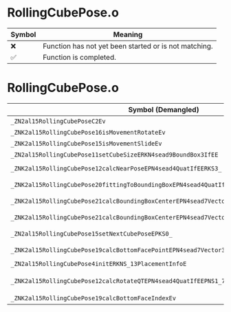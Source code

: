 # RollingCubePose.o
| Symbol | Meaning 
| ------------- | ------------- 
| :x: | Function has not yet been started or is not matching. 
| :white_check_mark: | Function is completed. 


# RollingCubePose.o
| Symbol (Demangled) | Symbol (Mangled) | Decompiled? |
| ------------- |  ------------- | ------------- |
| `_ZN2al15RollingCubePoseC2Ev` | `al::RollingCubePose::RollingCubePose(void)` | :white_check_mark: |
| `_ZNK2al15RollingCubePose16isMovementRotateEv` | `al::RollingCubePose::isMovementRotate(void)const` | :white_check_mark: |
| `_ZNK2al15RollingCubePose15isMovementSlideEv` | `al::RollingCubePose::isMovementSlide(void)const` | :white_check_mark: |
| `_ZN2al15RollingCubePose11setCubeSizeERKN4sead9BoundBox3IfEE` | `al::RollingCubePose::setCubeSize(sead::BoundBox3<float> const&)` | :white_check_mark: |
| `_ZNK2al15RollingCubePose12calcNearPoseEPN4sead4QuatIfEERKS3_` | `al::RollingCubePose::calcNearPose(sead::Quat<float> *,sead::Quat<float> const&)const` | :white_check_mark: |
| `_ZNK2al15RollingCubePose20fittingToBoundingBoxEPN4sead4QuatIfEEPNS1_7Vector3IfEE` | `al::RollingCubePose::fittingToBoundingBox(sead::Quat<float> *,sead::Vector3<float> *)const` | :white_check_mark: |
| `_ZNK2al15RollingCubePose21calcBoundingBoxCenterEPN4sead7Vector3IfEE` | `al::RollingCubePose::calcBoundingBoxCenter(sead::Vector3<float> *)const` | :white_check_mark: |
| `_ZNK2al15RollingCubePose21calcBoundingBoxCenterEPN4sead7Vector3IfEERKNS1_4QuatIfEERKS3_` | `al::RollingCubePose::calcBoundingBoxCenter(sead::Vector3<float> *,sead::Quat<float> const&,sead::Vector3<float> const&)const` | :white_check_mark: |
| `_ZN2al15RollingCubePose15setNextCubePoseEPKS0_` | `al::RollingCubePose::setNextCubePose(al::RollingCubePose const*)` | :white_check_mark: |
| `_ZNK2al15RollingCubePose19calcBottomFacePointEPN4sead7Vector3IfEE` | `al::RollingCubePose::calcBottomFacePoint(sead::Vector3<float> *)const` | :white_check_mark: |
| `_ZN2al15RollingCubePose4initERKNS_13PlacementInfoE` | `al::RollingCubePose::init(al::PlacementInfo const&)` | :white_check_mark: |
| `_ZNK2al15RollingCubePose12calcRotateQTEPN4sead4QuatIfEEPNS1_7Vector3IfEERKS3_RKS6_f` | `al::RollingCubePose::calcRotateQT(sead::Quat<float> *,sead::Vector3<float> *,sead::Quat<float> const&,sead::Vector3<float> const&,float)const` | :white_check_mark: |
| `_ZNK2al15RollingCubePose19calcBottomFaceIndexEv` | `al::RollingCubePose::calcBottomFaceIndex(void)const` | :white_check_mark: |
